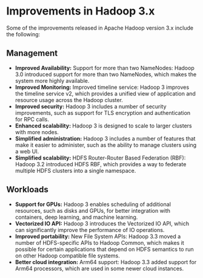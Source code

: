 # Improvements in Hadoop 3.x

Some of the improvements released in Apache Hadoop version 3.x include the following:

## Management

- **Improved Availability:** Support for more than two NameNodes: Hadoop 3.0 introduced support for more than two NameNodes, which makes the system more highly available.
- **Improved Monitoring:** Improved timeline service: Hadoop 3 improves the timeline service v2, which provides a unified view of application and resource usage across the Hadoop cluster.
- **Improved security:** Hadoop 3 includes a number of security improvements, such as support for TLS encryption and authentication for RPC calls.
- **Enhanced scalability:** Hadoop 3 is designed to scale to larger clusters with more nodes.
- **Simplified administration:** Hadoop 3 includes a number of features that make it easier to administer, such as the ability to manage clusters using a web UI.
- **Simplified scalability:** HDFS Router-Router Based Federation (RBF): Hadoop 3.2 introduced HDFS RBF, which provides a way to federate multiple HDFS clusters into a single namespace.

## Workloads

- **Support for GPUs:** Hadoop 3 enables scheduling of additional resources, such as disks and GPUs, for better integration with containers, deep learning, and machine learning.
- **Vectorized IO API:** Hadoop 3 introduces the Vectorized IO API, which can significantly improve the performance of IO operations.
- **Improved portability:** New File System APIs: Hadoop 3.3 moved a number of HDFS-specific APIs to Hadoop Common, which makes it possible for certain applications that depend on HDFS semantics to run on other Hadoop compatible file systems.
- **Better cloud integration:** Arm64 support: Hadoop 3.3 added support for Arm64 processors, which are used in some newer cloud instances.
